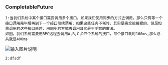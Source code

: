     

###  **CompletableFuture** 

    
    1:当我们系统中某个接口需要调用多个接口，如果我们使用同步的方式去调用，那么只有等一个接口调用完毕后再到下一个接口继续调用，如果这些任务不耗时，其实是完全能接受的，但是如果调用的这些接口耗时，用同步的方式去调用其实是不明智的做法。
    如图，我们系统需要用RPC远程去调用A,B,C,D四个系统的接口，每个接口耗时100ms,那么总共就是400ms
 ![输入图片说明](https://images.gitee.com/uploads/images/2021/0903/125639_27b63c27_4775150.png "同步调用.png")

    2:dfsdf
